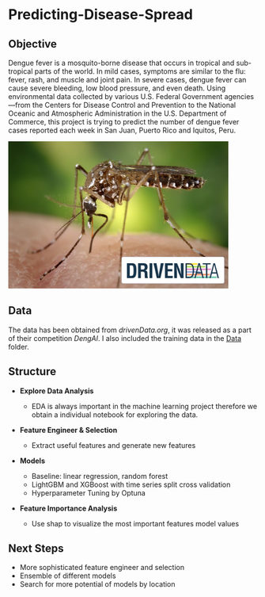 # Predicting-Disease-Spread

## Objective
Dengue fever is a mosquito-borne disease that occurs in tropical and sub-tropical parts of the world. In mild cases, symptoms are similar to the flu: fever, rash, and muscle and joint pain. In severe cases, dengue fever can cause severe bleeding, low blood pressure, and even death. Using environmental data collected by various U.S. Federal Government agencies—from the Centers for Disease Control and Prevention to the National Oceanic and Atmospheric Administration in the U.S. Department of Commerce, this project is trying to predict the number of dengue fever cases reported each week in San Juan, Puerto Rico and Iquitos, Peru.

![alt text](https://github.com/ys3197/Predicting-Disease-Spread/blob/main/Images/project_preview.PNG)


## Data
The data has been obtained from *drivenData.org*, it was released as a part of their competition *DengAI*. I also included the training data in the [Data](https://github.com/ys3197/Predicting-Disease-Spread/tree/main/Data/RawData) folder.


## Structure

- **Explore Data Analysis**
  - EDA is always important in the machine learning project therefore we obtain a individual notebook for exploring the data.
 
- **Feature Engineer & Selection**
  - Extract useful features and generate new features
 
- **Models**
  - Baseline: linear regression, random forest
  - LightGBM and XGBoost with time series split cross validation
  - Hyperparameter Tuning by Optuna
 
- **Feature Importance Analysis**
  - Use shap to visualize the most important features model values


## Next Steps

- More sophisticated feature engineer and selection
- Ensemble of different models
- Search for more potential of models by location
